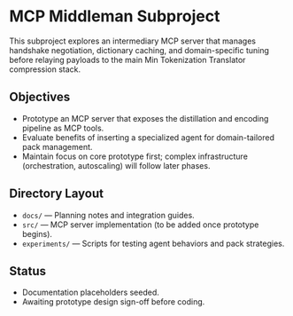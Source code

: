 # MCP Middleman Subproject

This subproject explores an intermediary MCP server that manages handshake negotiation, dictionary caching, and domain-specific tuning before relaying payloads to the main Min Tokenization Translator compression stack.

## Objectives

- Prototype an MCP server that exposes the distillation and encoding pipeline as MCP tools.
- Evaluate benefits of inserting a specialized agent for domain-tailored pack management.
- Maintain focus on core prototype first; complex infrastructure (orchestration, autoscaling) will follow later phases.

## Directory Layout

- `docs/` — Planning notes and integration guides.
- `src/` — MCP server implementation (to be added once prototype begins).
- `experiments/` — Scripts for testing agent behaviors and pack strategies.

## Status

- Documentation placeholders seeded.
- Awaiting prototype design sign-off before coding.

